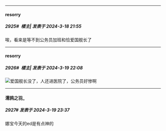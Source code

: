 ﻿
*****

####  resorry  
##### 2925#         楼主| 发表于 2024-3-18 21:55

唉，看来是等不到公务员加班和恰爱国舰长了


*****

####  resorry  
##### 2926#         楼主| 发表于 2024-3-19 22:08

<img src="https://static.saraba1st.com/image/smiley/face2017/138.png" referrerpolicy="no-referrer">爱国舰长没了，人还进医院了，公务员好惨啊


*****

####  濡鸦之羽_  
##### 2927#       发表于 2024-3-19 23:37

娜宝今天的ed是有点神的

